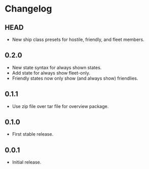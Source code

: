 # Changelog

## HEAD

- New ship class presets for hostile, friendly, and fleet members.

## 0.2.0

- New state syntax for always shown states.
- Add state for always show fleet-only.
- Friendly states now only show (and always show) friendlies.

## 0.1.1

- Use zip file over tar file for overview package.

## 0.1.0

- First stable release.

## 0.0.1

- Initial release.
